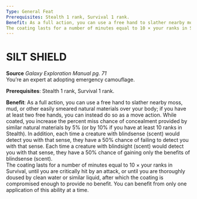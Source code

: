 ```yaml
---
Type: General Feat
Prerequisites: Stealth 1 rank, Survival 1 rank.
Benefit: As a full action, you can use a free hand to slather nearby moss, mud, or other easily smeared natural materials over your body; if you have at least two free hands, you can instead do so as a move action. While coated, you increase the percent miss chance of concealment provided by similar natural materials by 5% (or by 10% if you have at least 10 ranks in Stealth). In addition, each time a creature with blindsense (scent) would detect you with that sense, they have a 50% chance of failing to detect you with that sense. Each time a creature with blindsight (scent) would detect you with that sense, they have a 50% chance of gaining only the benefits of blindsense (scent).  
The coating lasts for a number of minutes equal to 10 × your ranks in Survival, until you are critically hit by an attack, or until you are thoroughly doused by clean water or similar liquid, after which the coating is compromised enough to provide no benefit. You can benefit from only one application of this ability at a time.
---
```

# SILT SHIELD
**Source** _Galaxy Exploration Manual pg. 71_  
You’re an expert at adopting emergency camouflage.

**Prerequisites**: Stealth 1 rank, Survival 1 rank.

**Benefit**: As a full action, you can use a free hand to slather nearby moss, mud, or other easily smeared natural materials over your body; if you have at least two free hands, you can instead do so as a move action. While coated, you increase the percent miss chance of concealment provided by similar natural materials by 5% (or by 10% if you have at least 10 ranks in Stealth). In addition, each time a creature with blindsense (scent) would detect you with that sense, they have a 50% chance of failing to detect you with that sense. Each time a creature with blindsight (scent) would detect you with that sense, they have a 50% chance of gaining only the benefits of blindsense (scent).  
The coating lasts for a number of minutes equal to 10 × your ranks in Survival, until you are critically hit by an attack, or until you are thoroughly doused by clean water or similar liquid, after which the coating is compromised enough to provide no benefit. You can benefit from only one application of this ability at a time.